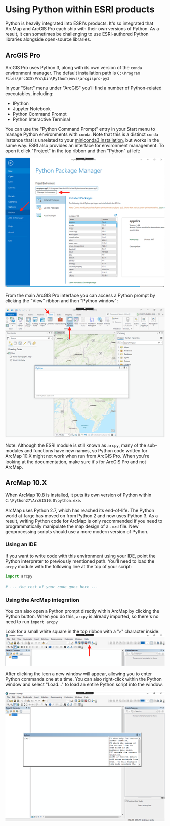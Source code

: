 # Using Python within ESRI products

Python is heavily integrated into ESRI's products. It's so integrated that ArcMap
and ArcGIS Pro each ship with their own versions of Python. As a result, it can
sometimes be challenging to use ESRI-authored Python libraries alongside open-source libraries.

## ArcGIS Pro

ArcGIS Pro uses Python 3, along with its own version of the `conda` environment manager. The default installation path is `C:\Program Files\ArcGIS\Pro\bin\Python\envs\arcgispro-py3`

In your "Start" menu under "ArcGIS" you'll find a number of Python-related executables, including:

- IPython
- Jupyter Notebook
- Python Command Prompt
- Python Interactive Terminal

You can use the "Python Command Prompt" entry in your Start menu to manage Python
environments with `conda`. Note that this is a distinct `conda` instance that is unrelated to your [miniconda3 installation](./Installing-Python.md), but works
in the same way. ESRI also provides an interface for environment management. To open it click "Project" in the top ribbon and then "Python" at left:

![](./img/arcgispro-python-env-manager.png)

From the main ArcGIS Pro interface you can access a Python prompt by clicking the "View" ribbon and then "Python window":

![](./img/arcgispro-python-window.png)

Note: Although the ESRI module is still known as `arcpy`, many of the sub-modules and functions have new names, so Python code written for ArcMap 10.X might not work when run from ArcGIS Pro. When you're looking at the documentation, make sure it's for ArcGIS Pro and not ArcMap.

## ArcMap 10.X

When ArcMap 10.8 is installed, it puts its own version of Python within `C:\Python27\ArcGIS10.8\python.exe`.

ArcMap uses Python 2.7, which has reached its end-of-life. The Python world at-large
has moved on from Python 2 and now uses Python 3. As a result, writing Python code
for ArcMap is only recommended if you need to programmatically manipulate the map design of a `.mxd` file. New geoprocessing scripts should use a more modern version of Python.

### Using an IDE

If you want to write code with this environment using your IDE, point the Python interpreter to previously mentioned path. You'll need to load the `arcpy` module with the following line at the top of your script:

```python
import arcpy

# ... the rest of your code goes here ...
```

### Using the ArcMap integration

You can also open a Python prompt directly within ArcMap by clicking the Python button. When you do this, `arcpy` is already imported, so there's no need to run `import arcpy`

Look for a small white square in the top ribbon with a "`>`" character inside:
![](./img/arcmap-python-button.png)

After clicking the icon a new window will appear, allowing you to enter Python commands one at a time. You can also right-click within the Python window and select
"Load..." to load an entire Python script into the window.

![](./img/arcmap-python-window.png)
